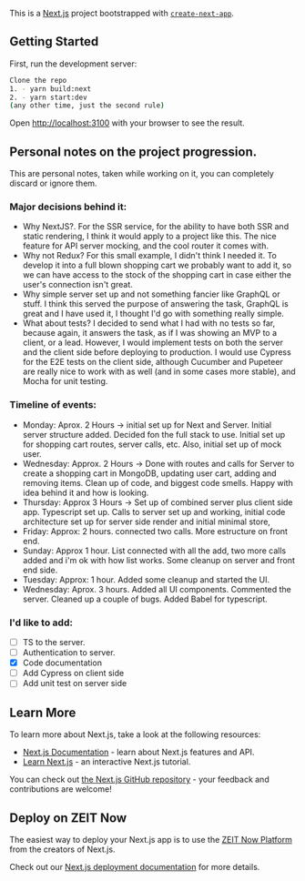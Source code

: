This is a [Next.js](https://nextjs.org/) project bootstrapped with [`create-next-app`](https://github.com/zeit/next.js/tree/canary/packages/create-next-app).

## Getting Started

First, run the development server:

```bash
Clone the repo
1. - yarn build:next
2. - yarn start:dev
(any other time, just the second rule)
```

Open [http://localhost:3100](http://localhost:3100) with your browser to see the result.

## Personal notes on the project progression.

This are personal notes, taken while working on it, you can completely discard or ignore them.

### Major decisions behind it:

- Why NextJS?.
  For the SSR service, for the ability to have both SSR and static rendering, I think it would apply to a project like this. The nice feature for API server mocking, and the cool router it comes with.
- Why not Redux?
  For this small example, I didn't think I needed it. To develop it into a full blown shopping cart we probably want to add it, so we can have access to the stock of the shopping cart
  in case either the user's connection isn't great.
- Why simple server set up and not something fancier like GraphQL or stuff. I think this served the purpose of answering the task, GraphQL is great and I have used it, I thought I'd go with something really simple.
- What about tests?
  I decided to send what I had with no tests so far, because again, it answers the task, as if I was showing an MVP to a client, or a lead. However, I would implement tests on both the server and the client side before deploying to production. I would use Cypress for the E2E tests on the client side, although Cucumber and Pupeteer are really nice to work with as well (and in some cases more stable), and Mocha for unit testing.

### Timeline of events:

- Monday:
  Aprox. 2 Hours -> initial set up for Next and Server. Initial server structure added. Decided fon the full stack to use.
  Initial set up for shopping cart routes, server calls, etc. Also, initial set up of mock user.
- Wednesday:
  Approx. 2 Hours -> Done with routes and calls for Server to create a shopping cart in MongoDB, updating user cart, adding and removing items.
  Clean up of code, and biggest code smells. Happy with idea behind it and how is looking.
- Thursday:
  Approx 3 Hours -> Set up of combined server plus client side app. Typescript set up. Calls to server set up and working, initial code architecture set up for server side render and initial minimal store,
- Friday: Approx: 2 hours. connected two calls. More estructure on front end.
- Sunday: Approx 1 hour. List connected with all the add, two more calls added and i'm ok with how list works. Some cleanup on server and front end side.
- Tuesday: Approx: 1 hour. Added some cleanup and started the UI.
- Wednesday: Aprox. 3 hours. Added all UI components. Commented the server. Cleaned up a couple of bugs. Added Babel for typescript.

### I'd like to add:

- [ ] TS to the server.
- [ ] Authentication to server.
- [x] Code documentation
- [ ] Add Cypress on client side
- [ ] Add unit test on server side

## Learn More

To learn more about Next.js, take a look at the following resources:

- [Next.js Documentation](https://nextjs.org/docs) - learn about Next.js features and API.
- [Learn Next.js](https://nextjs.org/learn) - an interactive Next.js tutorial.

You can check out [the Next.js GitHub repository](https://github.com/zeit/next.js/) - your feedback and contributions are welcome!

## Deploy on ZEIT Now

The easiest way to deploy your Next.js app is to use the [ZEIT Now Platform](https://zeit.co/import?utm_medium=default-template&filter=next.js&utm_source=create-next-app&utm_campaign=create-next-app-readme) from the creators of Next.js.

Check out our [Next.js deployment documentation](https://nextjs.org/docs/deployment) for more details.
